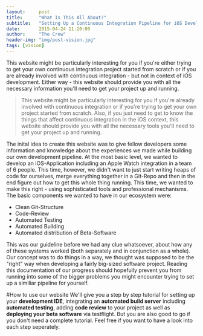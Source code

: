 ```yaml
---
layout:     post
title:      "What Is This All About?"
subtitle:   "Setting Up a Continuous Integration Pipeline for iOS Development"
date:       2015-04-24 11:20:00
author:     "The Crew"
header-img: "img/post-vision.jpg"
tags: [vision]
---
```


This website might be particularly interesting for you if you're either trying to get your own continuous integration project started from scratch or if you are already involved with continuous integration - but not in context of iOS development. Either way - this website should provide you with all the necessary information you'll need to get your project up and running.

>This website might be particularly interesting for you if you're already involved with continuous integration or if you're trying to get your own project started from scratch. Also, if you just need to get to know the things that affect continuous integration in the iOS context, this website should provide you with all the necessary tools you'll need to get your project up and running.

The inital idea to create this website was to give fellow developers some information and knowledge about the experiences we made while building our own development pipeline. At the most basic level, we wanted to develop an iOS-Application including an Apple Watch integration in a team of 6 people. This time, however, we didn't want to just start writing heaps of code for ourselves, merge everything together in a Git-Repo and then in the end figure out how to get this whole thing running. This time, we wanted to make this right - using sophisticated tools and professional mechanisms. The basic components we wanted to have in our ecosystem were:

- Clean Git-Structure
- Code-Review
- Automated Testing
- Automated Building
- Automated distribution of Beta-Software

This was our guideline before we had any clue whatsoever, about how any of these systems worked (both separately and in conjunction as a whole). Our concept was to do things in a way, we thought was supposed to be the "right" way when developing a fairly big-sized software project. Reading this documentation of our progress should hopefully prevent you from running into some of the bigger problems you might encounter trying to set up a similiar pipeline for yourself.

#How to use our website
We'll give you a step by step tutorial for setting up your **development IDE**, integrating an **automated build server** including **automated testing**, adding **code review** to your project as well as **deploying your beta software** via testflight. But you are also good to go if you don't need a complete tutorial. Feel free if you want to have a look into each step seperately.